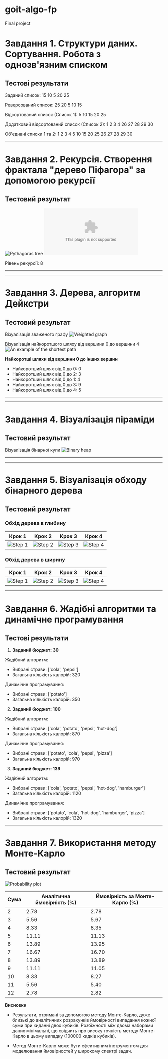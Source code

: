 # goit-algo-fp
Final project

**Завдання 1. Структури даних. Сортування. Робота з однозв'язним списком**
======================================================================================
**Тестові результати**
--------------------------------------------------------------------------------------

Заданий список:
15 10 5 20 25 

Реверсований список:
25 20 5 10 15 

Відсортований список (Список 1):
5 10 15 20 25 

Додатковий відсортований список (Список 2):
1 2 3 4 26 27 28 29 30 

Об'єднані списки 1 та 2:
1 2 3 4 5 10 15 20 25 26 27 28 29 30

**************************************************************************************

**Завдання 2. Рекурсія. Створення фрактала "дерево Піфагора" за допомогою рекурсії**
======================================================================================
**Тестовий результат**
--------------------------------------------------------------------------------------
![Pythagoras tree](images/pythagoras-tree.png)
![Pythagoras tree](images/pythagoras-tree.eps)

Рівень рекурсії: 8

**************************************************************************************
**************************************************************************************

**Завдання 3. Дерева, алгоритм Дейкстри**
======================================================================================
**Тестовий результат**
--------------------------------------------------------------------------------------

Візуалізація зваженого графу
![Weighted graph](images/graph.png)

Візуалізація найкоротшого шляху від вершини 0 до вершини 4
![An example of the shortest path](images/nodes-path.png)

**Найкоротші шляхи від вершини 0 до інших вершин**

* Найкоротший шлях від 0 до 0: 0
* Найкоротший шлях від 0 до 2: 3
* Найкоротший шлях від 0 до 1: 4
* Найкоротший шлях від 0 до 3: 9
* Найкоротший шлях від 0 до 4: 5

**************************************************************************************
**************************************************************************************
**Завдання 4. Візуалізація піраміди**
======================================================================================
**Тестовий результат**
--------------------------------------------------------------------------------------

Візуалізація бінарної купи
![Binary heap](images/binary_heap.png)

**************************************************************************************

**************************************************************************************

**Завдання 5. Візуалізація обходу бінарного дерева**
======================================================================================
**Тестовий результат**
--------------------------------------------------------------------------------------

### Обхід дерева в глибину

| Крок 1 | Крок 2 | Крок 3 | Крок 4 |
|--------|--------|--------|--------|
| ![Step 1](images/task_5_depth_step_0.png) | ![Step 2](images/task_5_depth_step_1.png) | ![Step 3](images/task_5_depth_step_2.png) | ![Step 4](images/task_5_depth_step_3.png) |

### Обхід дерева в ширину

| Крок 1 | Крок 2 | Крок 3 | Крок 4 |
|--------|--------|--------|--------|
| ![Step 1](images/task_5_breadth_step_0.png) | ![Step 2](images/task_5_breadth_step_1.png) | ![Step 3](images/task_5_breadth_step_2.png) | ![Step 4](images/task_5_breadth_step_3.png) |

**************************************************************************************

**Завдання 6. Жадібні алгоритми та динамічне програмування**
======================================================================================
**Тестові результати**
--------------------------------------------------------------------------------------

1. **Заданий бюджет: 30**

Жадібний алгоритм:

* Вибрані страви: ['cola', 'pepsi']
* Загальна кількість калорій: 320

Динамічне програмування:

* Вибрані страви: ['potato']
* Загальна кількість калорій: 350

2. **Заданий бюджет: 100**

Жадібний алгоритм:

* Вибрані страви: ['cola', 'potato', 'pepsi', 'hot-dog']
* Загальна кількість калорій: 870

Динамічне програмування:

* Вибрані страви: ['potato', 'cola', 'pepsi', 'pizza']
* Загальна кількість калорій: 970

3. **Заданий бюджет: 139**

Жадібний алгоритм:
* Вибрані страви: ['cola', 'potato', 'pepsi', 'hot-dog', 'hamburger']
* Загальна кількість калорій: 1120

Динамічне програмування:
* Вибрані страви: ['potato', 'cola', 'hot-dog', 'hamburger', 'pizza']
* Загальна кількість калорій: 1320

**************************************************************************************

**Завдання 7. Використання методу Монте-Карло**
======================================================================================
**Тестовий результат**
--------------------------------------------------------------------------------------

![Probability plot](images/probability_distribution.png)

| Сума | Аналітична ймовірність (%) | Ймовірність за Монте-Карло (%) |
|------|----------------------------|--------------------------------|
|  2   |           2.78             |             2.78               |
|  3   |           5.56             |             5.67               |
|  4   |           8.33             |             8.35               |
|  5   |           11.11            |             11.13              |
|  6   |           13.89            |             13.95              |
|  7   |           16.67            |             16.70              |
|  8   |           13.89            |             13.89              |
|  9   |           11.11            |             11.05              |
|  10  |           8.33             |             8.27               |
|  11  |           5.56             |             5.40               |
|  12  |           2.78             |             2.82               |

**Висновки**

* Результати, отримані за допомогою методу Монте-Карло, дуже близькі до аналітичних розрахунків ймовірності випадання кожної суми при киданні двох кубиків. Розбіжності між двома наборами даних мінімальні, що свідчить про високу точність методу Монте-Карло в цьому випадку (100000 кидків кубиків).

* Метод Монте-Карло може бути ефективним інструментом для моделювання ймовірностей у широкому спектрі задач.

